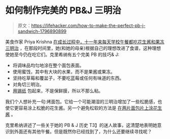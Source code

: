 # 如何制作完美的 PB&J 三明治

> 原文：<https://lifehacker.com/how-to-make-the-perfect-pb-j-sandwich-1796890899>

美食作家 Priya Krishna [在成长过程中，十一年来每天学校午餐都吃花生酱和果冻三明治](http://www.tastecooking.com/11-years-peanut-butter-jelly-sandwiches/) ，在那段时间里，她(和她的母亲)根据自己的理想改进了食谱，这种理想使她至今仍在吃它们。克里希纳有五个完美 PB 的技巧& J:



*   将调味品均匀地涂在整个面包表面。
*   使用蜜饯，其中有大块的水果，而不是果酱或果冻。
*   坚持吃草莓和覆盆子，不要吃蓝莓或任何有味道的东西。
*   对角切三明治。
*   [用锡纸](https://skillet.lifehacker.com/aluminum-foil-is-more-awesome-than-people-give-it-credi-1729690242) 包起来，不是保鲜膜，所以不那么粘。

我们个人想补充一句:烤面包。它给一个可能潮湿的三明治增加了一些松脆感，也使它更容易涂上松脆的花生酱。另一个避免松软的方法是 [在两片面包片上涂花生酱](https://lifehacker.com/put-peanut-butter-on-both-bread-slices-to-prevent-soggy-521696932) 。

克里希纳讲述了一些关于她的 PB & J 历史 T3】的迷人故事，这清楚地表明她意识到外面还有其他午餐。但是既然你已经找到了，为什么还要继续寻找呢？